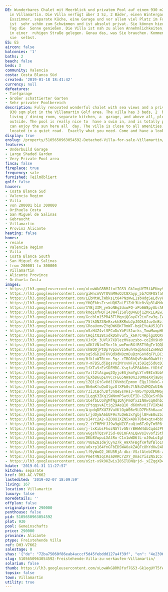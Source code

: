 ```yaml
---
DE: Wunderbares Chalet mit Meerblick und privatem Pool auf einem 930 m2 großen  Grundstück
  in Villamartin. Die Villa verfügt über 3 Sz, 2 Bäder, einen Wintergarten, Wohn-  /
  Esszimmer, separate Küche, eine Garage und vor allem viel Platz im Freien. Der Pool
  ist  sehr schön zum Schwimmen und ist absolut privat. Sie können hier den ganzen
  Tag die  Sonne genießen. Die Villa ist nah zu allen Annehmlichkeiten, aber trotzdem
  in einer  ruhigen Straße gelegen. Genau das, was Sie brauchen. Kommen Sie - schauen
  sie  selbst.
ES: ES
aircon: false
balconies: '1'
baths: 2
beach: false
beds: 3
community: Valencia
costa: Costa Blanca Süd
created: '2019-01-18 18:41:42'
currency: null
defeatures:
- Tiefgarage
- Großer schattierter Garten
- Sehr privater Poolbereich
description: Fully renovated wonderful chalet with sea views and a private pool on  a
  930 sqm plot in the Villamartin Golf area. The villa has 3 beds, 2  baths, a conservatory,
  living / dining room, separate kitchen, a  garage, and above all, plenty of space
  outside. The pool is really nice to  have a swim in, and is totally private. You
  can enjoy the sun here all  day. The villa is close to all amenities, but still
  located in a quiet road.  Exactly what you need. Come and have a look yourself.
display: true
enslug: /property/5105650963054592-Detached-Villa-for-sale-Villamartin/
features:
- Underbuild Garage
- Large Shaded Garden
- Very Private Pool area
finca: false
fireplace: true
frequency: sale
furnished: Teilmöbliert
golf: false
hauser:
- Costa Blanca Sud
- Valencia Region
- Villa
- von 200001 bis 300000
- Orihuela Costa
- San Miguel de Salinas
- Gebraucht
- Villamartin
- Provinz Alicante
heating: false
homes:
- resale
- Valencia Region
- Villa
- Costa Blanca South
- San Miguel de Salinas
- from 200001 to 300000
- Villamartin
- Alicante Province
- Orihuela Costa
images:
- https://lh3.googleusercontent.com/xLowWkG8RMJfof7GS3-Gk1ogUYT5fAEKmySaQqkcI5bxBr5gHzmNWQaTGSBNLEz_97kNbWRsJi9x97wtsYSI4w=w640-rj-e30-l100
- https://lh3.googleusercontent.com/giHncmVVTOVmM9oOJC8Xayp_5b7CNFQSfaG0VRb6RAEN81FAvcz6zHK4JplCXtOa4kixge7R9uTWlcpbybM=w640-rj-e30-l100
- https://lh3.googleusercontent.com/LEbMtWLlWbksLt84PNzWwL1sbHdgSeLdvyHXNHBP98ubU2VJgplpuoTXlYSalPUpBeqgeCyElZ7SrNw5SWk=w640-rj-e30-l100
- https://lh3.googleusercontent.com/YHQEkbsZcsnUQ6ZaLE1Zdt3Uc0sVp3lAMdeWbhzqENnUk90aTgZ2fiIOky41-HJZdPkkc5__4644N948vp6bsg=w640-rj-e30-l100
- https://lh3.googleusercontent.com/1YBj3IM_ye5oNEq3dxwFQ-aPo6W8pyAbrARDKzGHjqtI7-VYmZBILcWjNDvseJ1TSWMbAAeQn2YAwNwuPloP1g=w640-rj-e30-l100
- https://lh3.googleusercontent.com/kmq1KfHQTI4JW4lIS8lqU4GDj1ZMxLLAEw3d3uVwJLhKtlWSqTg07W_l7fTKeOCsID3iOyKqZsmpMEZndTg=w640-rj-e30-l100
- https://lh3.googleusercontent.com/Gccblm15PR43TlMqnjQGoyGY2ixFcw3q-IAvXjuvp9bJECic0HEf_QazG-QDP1GVRD90SrPg2XTAQamBnRTn=w640-rj-e30-l100
- https://lh3.googleusercontent.com/75tkONZ3NeExvkh8KRobJpJGOkQJuvXnBzieHnpFwQjpJtRSDir-St3udvRvQFzoBwuYL4rpJsmCL_FrWqjS=w640-rj-e30-l100
- https://lh3.googleusercontent.com/GRoaUomvZYgDWKBKFRmWT-bqkEYuAU5JQFOiL_ZAHLB1yUa7kj7Lo_9FrwBEVHUP8BzFBJmOUHlnts75vpo6zA=w640-rj-e30-l100
- https://lh3.googleusercontent.com/mSzH4Z4vlSFCoDuYbFlS1wrks_TmwMwmpHhDFkMKj_cvqb_mUOlSyPFjI-CHgUpuYG-SDReh_j2fuYmUxcIo=w640-rj-e30-l100
- https://lh3.googleusercontent.com/CHqitQ28CxdkDShvuf5_k6RrC4HplgIOOXnMYmlGimab96-8MMtkG6hSbobBMj7w49YY2KK6OLZnPnPpLdXf=w640-rj-e30-l100
- https://lh3.googleusercontent.com/XJrBt_3UVlX7XDlezMVauzsbo-coZdV9HdyLSsrY_McKM2QybnPHsgAaE50aoOWT2-eOIq2hAzDh5s1GMwLu=w640-rj-e30-l100
- https://lh3.googleusercontent.com/uGKlVNlmISnr1h_wmFmnRXfRSTY0gTe1QQUNgruY2MER2bS5_zJb5H0-2JBu2L7V8mDwpyR9a6TPfCGkh3EE=w640-rj-e30-l100
- https://lh3.googleusercontent.com/shBQOjPtDpTVpzuVz59uh4SqbAsd1ZvHWZhtR2yl52pGf7aECqbk5MpJ3p7aPDB9hWYQXPJZ3G9rS2ZkjDOj=w640-rj-e30-l100
- https://lh3.googleusercontent.com/sq5dGD2NFOVQd9dN8zmBuBznGoVdqFPLBCisfynoQoP__iWdkqP_hvL-aRZ_851COtlR7kwfcjrJvtBTeM6w=w640-rj-e30-l100
- https://lh3.googleusercontent.com/0fkluWT0inn-5qz-cTBO8hQvRsWw0OwWffy5Tll2h0VSGtQogh6Llqa3g07WidsJ5ZstlOuBswKsmGJ-KWUt=w640-rj-e30-l100
- https://lh3.googleusercontent.com/V-m7B5LdjBgsVoiMYxvNFyCs59Iq55dUcDIquDaEZdVmj4_bjys0KdROrY_aNOIVFJOvQ0YbIcn8jFtPPSQOLQ=w640-rj-e30-l100
- https://lh3.googleusercontent.com/1fXTa9rEvSDFMBG-XsqfaSP8A8dm-fVDfd7pxLoWWJX08AmsmoZQh_G5w2mIs3U2YAnJKaiBRNTP3NEpwuQ=w640-rj-e30-l100
- https://lh3.googleusercontent.com/Yxlt2lAsgwq2QyjoESjkmYgLYfv9EInSbb9KEasLPS38tmeVleNc7U0Gf2C98CN1-aim90X8qNASZXZwX38=w640-rj-e30-l100
- https://lh3.googleusercontent.com/jEXbB6upEVVCcFEG5NWaOn2J0M8eXRjaBogfJi4aJm2Fi-C3RD2_ZkR7Lo_6YLAE6K5sU5APP7YWqXxCOoc=w640-rj-e30-l100
- https://lh3.googleusercontent.com/iZQljGtGvHd1C6VmbiEpmon_EQyJJHokG-dSXitsBhfoDs-FFr744sG98sOZQkaLpvAO7SWvSPPcEqb_LBCuiw=w640-rj-e30-l100
- https://lh3.googleusercontent.com/0h6mKfuQoOlgzOfXPb0s7lNSd2dMQZoU1HAwpTr6G5yXzWEng_Lt_L-7ceAma8MCCUnwnT65_aPBbd0kUu31yw=w640-rj-e30-l100
- https://lh3.googleusercontent.com/r3i3CBchJDf3nQeSsVHsJ-VW57YpQdLMWGgB9We5Atj905IzOdMtZ2yulaHw9mKEo_2ERslGVdr0kGkWviwF=w640-rj-e30-l100
- https://lh3.googleusercontent.com/1LqqK3ZKg1SWNnmPSwtUEfID-jZBQxSrRBAEaN-c062BJJvCkLx23tzOtkSNJkZr0JenH6kxwF3cIYEiuIU=w640-rj-e30-l100
- https://lh3.googleusercontent.com/1CefbLCGVgMfNg1QAjPmQfxZIN0wcq0dhbzNVsTc3F1sVAhxAvmcwyvkQwYObAfY4NLgznpkjzyn36eg1A4=w640-rj-e30-l100
- https://lh3.googleusercontent.com/zPtqqsvAItig29AeQ10_d6OmhvUiTVIXbADKr5jlK4YiT-2jPV5_dResyKCtYYVmRAYM-SCae8NCIAA_5fE=w640-rj-e30-l100
- https://lh3.googleusercontent.com/AipdqDFXU73VuVKlOyW06e9LD7Fh5h6aao7D6eUUxZ3JWurgGYq83F7VcCO-jtP2kwgN3yx1xrI59zE6ku2m=w640-rj-e30-l100
- https://lh3.googleusercontent.com/LrjdOyEA6bUF9x7LQeE3xYgbjl8FwE8u25xhKcSRcGb-XzACyaN8_ZwKHfhLeaUMUGwdwY6_IaGnax6rcQ0dMA=w640-rj-e30-l100
- https://lh3.googleusercontent.com/sI4Yc2A2-XZOO81XZN5x4DkT8b4xqtv4bb9_h9SYSL7Np0li_BS6WFmZWQvUGncPBwl-QihKzD0UDc5eUKs=w640-rj-e30-l100
- https://lh3.googleusercontent.com/2_tYTMPMfJJ9w9gNZCFzuQim6TzDyTm5P8f-kBtvAFRj-k2Qwqq1caaJcouZm1pPM7oCASpme0U7jiljSuQU=w640-rj-e30-l100
- https://lh3.googleusercontent.com/j-lxKibsFhozNGYlvGNrrBHWW4dbCqddJPPU879t1hpi3QVP6fW9bo6uZ5VhyXaicqwG9FvuQxKrwPvQexzo=w640-rj-e30-l100
- https://lh3.googleusercontent.com/wGgshTQzvPISd-081mFAnLQwVsIvvofISthQ_vHN2z_DhM8aTlUGaQzjdGVccG9QTxKKMZS03dtjjOx38wvynw=w640-rj-e30-l100
- https://lh3.googleusercontent.com/DKb8VwpuLXAlRo-C1n1wWD6tL-oJ0wLoIgUKQgs_OeH2Rn3PXI3WC9agqareI3RgtVfEUh-8KxgCvjV0huWG=w640-rj-e30-l100
- https://lh3.googleusercontent.com/7VBaZ8IdejCyn27k_H9XhFBgfxHfBfBlo19YQJF6O7qyhTFtSsbCVXs541UTy6pj8LqrRbNLkevQngJ2iew=w640-rj-e30-l100
- https://lh3.googleusercontent.com/a6xrp164fnGFbEDSWAOakZAQFc8hYdHw24k605Z2z8bwWswNh8fWzW43PHSN3rWTLZGlN_O06KaTLIGaa1M=w640-rj-e30-l100
- https://lh3.googleusercontent.com/lf9yWmQ2_XKU5RjA-dbz-VSzfAtebCPU6-aWoe4En9D-3c38SNpCszw_bKZnihDw8svxyIxrrsRYid4Mpjxu=w640-rj-e30-l100
- https://lh3.googleusercontent.com/Pmet4NzqCRsaDRRCrZXY_OmacYis2NS1C57mztpygbEh8CYRFN9QvWkqBLmCb9seL493a01GCMPvV1aSYXMClQ=w640-rj-e30-l100
- https://lh3.googleusercontent.com/oSzt-x9k9HZwisI8SIlDNQrjd-_xEZqgXD4C-Iwg9gw5tmAPUeY0dogN-K-lD2gG9jK2UCgtSM6GLv3kGP8S8g=w640-rj-e30-l100
kdate: '2019-01-31 11:27:57'
kitchen: separate
kref: DH3-AC-V7662
lastedited: '2019-02-07 18:09:59'
living: 167
location: Villamartin
luxury: false
moredetails: ''
offplan: false
originalprice: 290000
penthouse: false
pid: 5105650963054592
plot: 930
pool: Gemeinschafts
price: 290000
province: Alicante
ptype: Freistehende Villa
ref: DH3-V7662
salestage: 0
shas: '{"de": "72ba75060f86eab4acccf5d45febddd127a4f39f", "en": "4e2396ff3318ecfadfcf62a4df0ba1c674bbbf08"}'
slug: 5105650963054592-Freistehende-Villa-zu-verkaufen-Villamartin/
solarium: false
thumb: https://lh3.googleusercontent.com/xLowWkG8RMJfof7GS3-Gk1ogUYT5fAEKmySaQqkcI5bxBr5gHzmNWQaTGSBNLEz_97kNbWRsJi9x97wtsYSI4w=w400-h240-n-rj-e30-l100
topsix: false
town: Villamartin
utility: true
---
```

